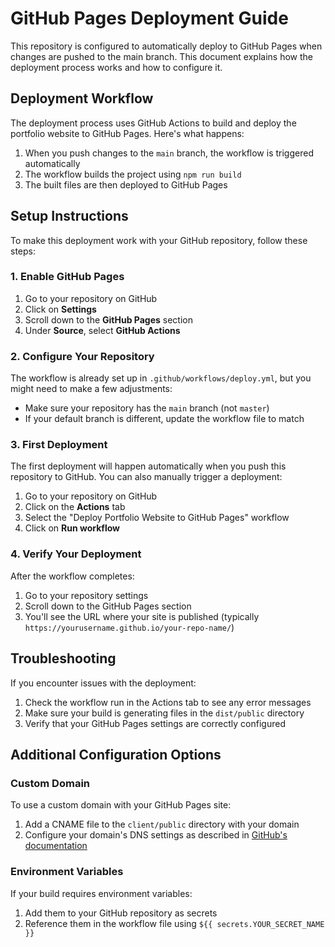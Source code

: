 # GitHub Pages Deployment Guide

This repository is configured to automatically deploy to GitHub Pages when changes are pushed to the main branch. This document explains how the deployment process works and how to configure it.

## Deployment Workflow

The deployment process uses GitHub Actions to build and deploy the portfolio website to GitHub Pages. Here's what happens:

1. When you push changes to the `main` branch, the workflow is triggered automatically
2. The workflow builds the project using `npm run build`
3. The built files are then deployed to GitHub Pages

## Setup Instructions

To make this deployment work with your GitHub repository, follow these steps:

### 1. Enable GitHub Pages

1. Go to your repository on GitHub
2. Click on **Settings**
3. Scroll down to the **GitHub Pages** section
4. Under **Source**, select **GitHub Actions**

### 2. Configure Your Repository

The workflow is already set up in `.github/workflows/deploy.yml`, but you might need to make a few adjustments:

- Make sure your repository has the `main` branch (not `master`)
- If your default branch is different, update the workflow file to match

### 3. First Deployment

The first deployment will happen automatically when you push this repository to GitHub. You can also manually trigger a deployment:

1. Go to your repository on GitHub
2. Click on the **Actions** tab
3. Select the "Deploy Portfolio Website to GitHub Pages" workflow
4. Click on **Run workflow**

### 4. Verify Your Deployment

After the workflow completes:

1. Go to your repository settings
2. Scroll down to the GitHub Pages section
3. You'll see the URL where your site is published (typically `https://yourusername.github.io/your-repo-name/`)

## Troubleshooting

If you encounter issues with the deployment:

1. Check the workflow run in the Actions tab to see any error messages
2. Make sure your build is generating files in the `dist/public` directory
3. Verify that your GitHub Pages settings are correctly configured

## Additional Configuration Options

### Custom Domain

To use a custom domain with your GitHub Pages site:

1. Add a CNAME file to the `client/public` directory with your domain
2. Configure your domain's DNS settings as described in [GitHub's documentation](https://docs.github.com/en/pages/configuring-a-custom-domain-for-your-github-pages-site)

### Environment Variables

If your build requires environment variables:

1. Add them to your GitHub repository as secrets
2. Reference them in the workflow file using `${{ secrets.YOUR_SECRET_NAME }}`